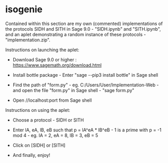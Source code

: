 # isogenie
Contained within this section are my own (commented) implementations of the protocols SIDH and SITH in Sage 9.0 - "SIDH.ipynb" and "SITH.ipynb", and an aplet demonstrating a random instance of these protocols - "implementation.zip".


Instructions on launching the aplet:

- Download Sage 9.0 or higher : https://www.sagemath.org/download.html
 
- Install bottle package - Enter "sage --pip3 install bottle" in Sage shell

- Find the path of "form.py" - eg. C:/Users/User/Implementation-Web - and open the file "form.py" in Sage shell - "sage form.py"

- Open //localhost:port from Sage shell


Instructions on using the aplet:

- Choose a protocol - SIDH or SITH

- Enter lA, eA, lB, eB such that p = lA^eA * lB^eB - 1 is a prime with p = -1 mod 4 - eg. lA = 2, eA = 8, lB = 3, eB = 5

- Click on [SIDH] or [SITH]

- And finally, enjoy!
